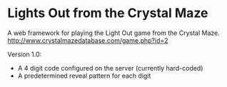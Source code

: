 # Lights Out from the Crystal Maze

A web framework for playing the Light Out game from the Crystal Maze. http://www.crystalmazedatabase.com/game.php?id=2

Version 1.0:
* A 4 digit code configured on the server (currently hard-coded)
* A predetermined reveal pattern for each digit 